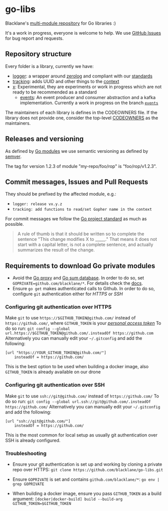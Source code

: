 # go-libs

Blacklane's [multi-module repository](https://github.com/golang/go/wiki/Modules#faqs--multi-module-repositories) for Go libraries :)

It's a work in progress, everyone is welcome to help. We use 
[GitHub Issues](https://github.com/blacklane/go-libs/issues) for bug report and requests.
 
## Repository structure

Every folder is a library, currently we have:
 - [logger](logger): a wrapper around [zerolog](https://github.com/rs/zerolog)
 and compliant with our [standards](http://handbook.int.blacklane.io/monitoring/kiev.html)
 - [tracking](tracking): adds UUID and other things to the [context](https://golang.org/pkg/context/)
 - [x](x): Experimental, they are experiments or work in progress which are not ready to be recommended
 as a standard
   - [events](https://github.com/blacklane/go-libs/tree/events/x/events): An event producer and consumer abstraction and a kafka implementation. Currently a work in progress on the branch [`events`](https://github.com/blacklane/go-libs/tree/events)

The maintainers of each library is defines in the CODEOWNERS file. If the library does not provide one,
consider the top-level [CODEOWNERS](CODEOWNERS) as the maintainers.

## Releases and versioning

As defined by [Go modules](https://github.com/golang/go/wiki/Modules) we use semantic versioning
as defined by [semver](https://semver.org/).

The tag for version 1.2.3 of module "my-repo/foo/rop" is "foo/rop/v1.2.3".

## Commit messages, Issues and Pull Requests

They should be prefixed by the affected module, e.g.:
 - `logger: release vx.y.z`
 - `tracking: add functions to read/set Gopher name in the context`


For commit messages we follow the [Go project standard](https://tip.golang.org/doc/contribute.html#commit_messages)
as much as possible.

>  A rule of thumb is that it should be written so to complete the sentence 
> "This change modifies X to _____." 
> That means it does not start with a capital letter, 
> is not a complete sentence, and actually summarizes the result of the change. 

## Requirements to download Go private modules

 - Avoid the [Go proxy](https://proxy.golang.org/) and [Go sum database](https://sum.golang.org/).
	In order to do so, set `GOPRIVATE=github.com/blacklane/*`. For details check the [docs](https://golang.org/cmd/go/#hdr-Configuration_for_downloading_non_public_code).
 - Ensure `go get` makes authenticated calls to Github.
	In order to do so, configure `git` authentication either for _HTTPS_ or _SSH_

### Configuring git authentication over HTTPS

Make `git` to use `https://$GITHUB_TOKEN@github.com/` instead of `https://github.com/`, where `GITHUB_TOKEN` is your [_personal access token_](https://docs.github.com/en/github/authenticating-to-github/creating-a-personal-access-token)
To do so run: `git config --global url.https://$GITHUB_TOKEN@github.com/.insteadOf https://github.com`
Alternatively you can manually edit your `~/.gitconfig` and add the following:

```
[url "https://YOUR_GITHUB_TOKEN@github.com/"]
	insteadOf = https://github.com/

```

This is the best option to be used when building a docker image, also `GITHUB_TOKEN` is already available on our drone

### Configuring git authentication over SSH

Make `git` to use `ssh://git@github.com/` instead of `https://github.com/`
To do so run: `git config --global url.ssh://git@github.com/.insteadOf https://github.com/`
Alternatively you can manually edit your `~/.gitconfig` and add the following:
```
[url "ssh://git@github.com/"]
	insteadOf = https://github.com/
```

This is the most common for local setup as usually git authentication over SSH is already configured.

### Troubleshooting

 - Ensure your git authentication is set up and working by cloning a private repo over HTTPS:
   `git clone https://github.com/blacklane/go-libs.git`

 - Ensure `GOPRIVATE` is set and contains `github.com/blacklane/*`:
   `go env | grep GOPRIVATE`

 - When building a docker image, ensure you pass `GITHUB_TOKEN` as a build argument:
   `[docker|docker-build] build --build-arg GITHUB_TOKEN=$GITHUB_TOKEN`
